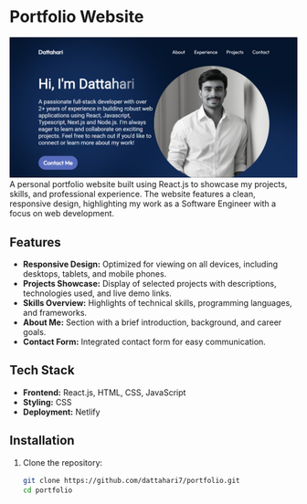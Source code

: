 # Portfolio Website
![portfolio](portfolio.png)
A personal portfolio website built using React.js to showcase my projects, skills, and professional experience. The website features a clean, responsive design, highlighting my work as a Software Engineer with a focus on web development.

## Features

- **Responsive Design:** Optimized for viewing on all devices, including desktops, tablets, and mobile phones.
- **Projects Showcase:** Display of selected projects with descriptions, technologies used, and live demo links.
- **Skills Overview:** Highlights of technical skills, programming languages, and frameworks.
- **About Me:** Section with a brief introduction, background, and career goals.
- **Contact Form:** Integrated contact form for easy communication.

## Tech Stack

- **Frontend:** React.js, HTML, CSS, JavaScript
- **Styling:** CSS
- **Deployment:** Netlify

## Installation

1. Clone the repository:
   ```bash
   git clone https://github.com/dattahari7/portfolio.git
   cd portfolio
